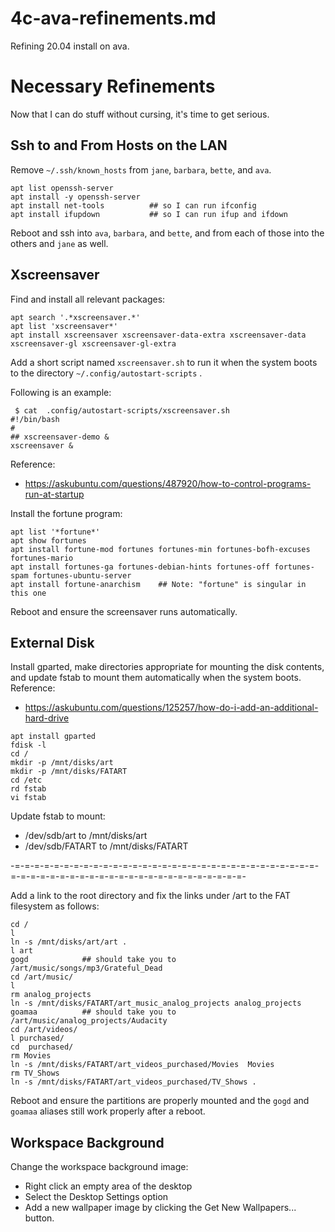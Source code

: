 
# 4c-ava-refinements.md

Refining 20.04 install on ava.

# Necessary Refinements

Now that I can do stuff without cursing, it's time to get serious.

## Ssh to and From Hosts on the LAN

Remove `~/.ssh/known_hosts` from `jane`, `barbara`, `bette`, and `ava`.

```
apt list openssh-server
apt install -y openssh-server
apt install net-tools          ## so I can run ifconfig
apt install ifupdown           ## so I can run ifup and ifdown
```

Reboot and ssh into `ava`, `barbara`, and `bette`, and from each of those into the others and `jane` as well.

## Xscreensaver

Find and install all relevant packages:

```
apt search '.*xscreensaver.*'
apt list 'xscreensaver*'
apt install xscreensaver xscreensaver-data-extra xscreensaver-data xscreensaver-gl xscreensaver-gl-extra
```

Add a short script named `xscreensaver.sh` to run it when the system boots to the directory `~/.config/autostart-scripts` .

Following is an example:

```
 $ cat  .config/autostart-scripts/xscreensaver.sh
#!/bin/bash
#
## xscreensaver-demo &
xscreensaver &
```

Reference:

- https://askubuntu.com/questions/487920/how-to-control-programs-run-at-startup

Install the fortune program:

```
apt list '*fortune*'
apt show fortunes
apt install fortune-mod fortunes fortunes-min fortunes-bofh-excuses fortunes-mario
apt install fortunes-ga fortunes-debian-hints fortunes-off fortunes-spam fortunes-ubuntu-server
apt install fortune-anarchism    ## Note: "fortune" is singular in this one
```

Reboot and ensure the screensaver runs automatically.

## External Disk

Install gparted, make directories appropriate for mounting the disk contents, and update fstab to mount them automatically when the system boots.
Reference:

- https://askubuntu.com/questions/125257/how-do-i-add-an-additional-hard-drive

```
apt install gparted
fdisk -l
cd /
mkdir -p /mnt/disks/art
mkdir -p /mnt/disks/FATART
cd /etc
rd fstab
vi fstab
```

Update fstab to mount:

- /dev/sdb/art to /mnt/disks/art
- /dev/sdb/FATART to /mnt/disks/FATART

-=-=-=-=-=-=-=-=-=-=-=-=-=-=-=-=-=-=-=-=-=-=-=-=-=-=-=-=-=-=-=-=-=-=-=-=-=-=-=-=-=-=-=-=-=-=-=-=-=-=-=-=-=-=-=-

Add a link to the root directory and fix the links under /art to the FAT filesystem as follows:

```
cd /
l
ln -s /mnt/disks/art/art .
l art
gogd            ## should take you to /art/music/songs/mp3/Grateful_Dead
cd /art/music/
l
rm analog_projects
ln -s /mnt/disks/FATART/art_music_analog_projects analog_projects
goamaa          ## should take you to /art/music/analog_projects/Audacity
cd /art/videos/
l purchased/
cd  purchased/
rm Movies
ln -s /mnt/disks/FATART/art_videos_purchased/Movies  Movies
rm TV_Shows
ln -s /mnt/disks/FATART/art_videos_purchased/TV_Shows .
```

Reboot and ensure the partitions are properly mounted and the `gogd` and `goamaa` aliases still work properly after a reboot.

## Workspace Background

Change the workspace background image:

- Right click an empty area of the desktop
- Select the Desktop Settings option
- Add a new wallpaper image by clicking the Get New Wallpapers... button.

